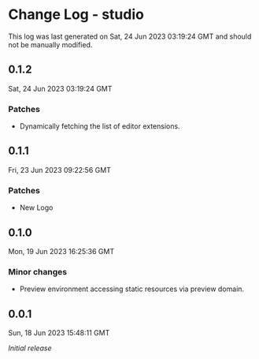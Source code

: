 # Change Log - studio

This log was last generated on Sat, 24 Jun 2023 03:19:24 GMT and should not be manually modified.

## 0.1.2
Sat, 24 Jun 2023 03:19:24 GMT

### Patches

- Dynamically fetching the list of editor extensions.

## 0.1.1
Fri, 23 Jun 2023 09:22:56 GMT

### Patches

- New Logo

## 0.1.0
Mon, 19 Jun 2023 16:25:36 GMT

### Minor changes

- Preview environment accessing static resources via preview domain.

## 0.0.1
Sun, 18 Jun 2023 15:48:11 GMT

_Initial release_

